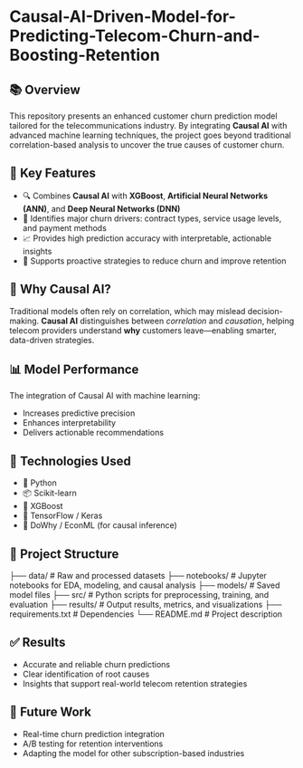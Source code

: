 # Causal-AI-Driven-Model-for-Predicting-Telecom-Churn-and-Boosting-Retention
## 📚 Overview
This repository presents an enhanced customer churn prediction model tailored for the telecommunications industry. By integrating **Causal AI** with advanced machine learning techniques, the project goes beyond traditional correlation-based analysis to uncover the true causes of customer churn.

## 🚀 Key Features
- 🔍 Combines **Causal AI** with **XGBoost**, **Artificial Neural Networks (ANN)**, and **Deep Neural Networks (DNN)**
- 📌 Identifies major churn drivers: contract types, service usage levels, and payment methods
- 📈 Provides high prediction accuracy with interpretable, actionable insights
- 🎯 Supports proactive strategies to reduce churn and improve retention

## 🧠 Why Causal AI?
Traditional models often rely on correlation, which may mislead decision-making. **Causal AI** distinguishes between *correlation* and *causation*, helping telecom providers understand **why** customers leave—enabling smarter, data-driven strategies.

## 📊 Model Performance
The integration of Causal AI with machine learning:
- Increases predictive precision
- Enhances interpretability
- Delivers actionable recommendations

## 🧩 Technologies Used
- 🐍 Python  
- 📦 Scikit-learn  
- 🌲 XGBoost  
- 🤖 TensorFlow / Keras  
- 🧪 DoWhy / EconML (for causal inference)

## 📁 Project Structure
├── data/ # Raw and processed datasets
├── notebooks/ # Jupyter notebooks for EDA, modeling, and causal analysis
├── models/ # Saved model files
├── src/ # Python scripts for preprocessing, training, and evaluation
├── results/ # Output results, metrics, and visualizations
├── requirements.txt # Dependencies
└── README.md # Project description

## ✅ Results
- Accurate and reliable churn predictions
- Clear identification of root causes
- Insights that support real-world telecom retention strategies

## 📌 Future Work
- Real-time churn prediction integration
- A/B testing for retention interventions
- Adapting the model for other subscription-based industries
